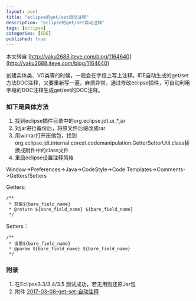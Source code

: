 ```yaml
---
layout: post
title: "eclipse的get/set自动注释"
description: "eclipse的get/set自动注释"
tags: [eclipse]
categories: [IDE]
published: true
---
```


本文转自 [http://yaku2688.iteye.com/blog/1164640](http://yaku2688.iteye.com/blog/1164640)

创建实体类、VO类等的时候，一般会在字段上写上注释。IDE自动生成的get/set方法DOC注释，又要重新写一遍，麻烦异常。通过修改eclipse插件，可自动利用字段的DOC注释生成get/set的DOC注释。

### 如下是具体方法

1. 找到eclipse插件目录中的org.eclipse.jdt.ui_*.jar
2. 对jar进行备份后，将原文件后缀改成rar
3. 用winrar打开压缩包，找到org.eclipse.jdt.internal.corext.codemanipulation.GetterSetterUtil.class替换成附件中的class文件
4. 重启eclipse设置注释风格

Window->Preferences->Java->CodeStyle->Code Templates->Comments->Getters/Setters
 
Getters:
```
/**  
 * 获取${bare_field_name}  
 * @return ${bare_field_name} ${bare_field_name}  
 */  
```

Setters：
```
/**  
 * 设置${bare_field_name}  
 * @param ${bare_field_name} ${bare_field_name}  
 */  
```
### 附录
1. 在Eclipse3.3/3.4/3.5 测试成功，若无用则还原Jar包
2. 附件 [2017-03-08-get-set-自动注释](/download/2017-03-08-get-set-自动注释.rar)
